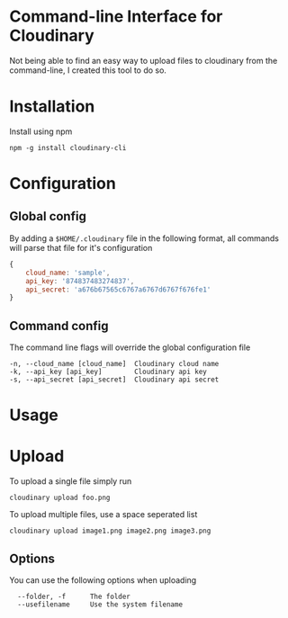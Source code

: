 # Command-line Interface for Cloudinary
Not being able to find an easy way to upload files to cloudinary from the command-line, I created this tool to do so.

# Installation
Install using npm

`npm -g install cloudinary-cli`

# Configuration
## Global config
By adding a `$HOME/.cloudinary` file in the following format, all commands will parse that file for it's configuration

```javascript
{
	cloud_name: 'sample', 
	api_key: '874837483274837', 
	api_secret: 'a676b67565c6767a6767d6767f676fe1'
}
```

## Command config
The command line flags will override the global configuration file

```
-n, --cloud_name [cloud_name]  Cloudinary cloud name
-k, --api_key [api_key]        Cloudinary api key
-s, --api_secret [api_secret]  Cloudinary api secret
```

# Usage
# Upload
To upload a single file simply run

`cloudinary upload foo.png`

To upload multiple files, use a space seperated list

`cloudinary upload image1.png image2.png image3.png`

## Options
You can use the following options when uploading

```
  --folder, -f      The folder
  --usefilename     Use the system filename
```
